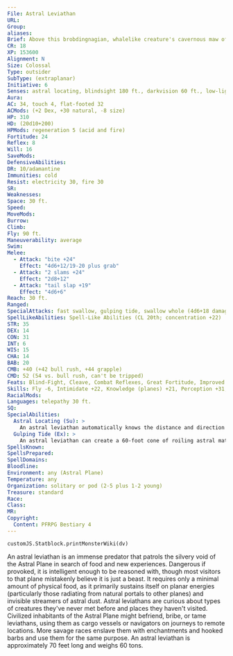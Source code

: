 ```yaml
---
File: Astral Leviathan
URL: 
Group: 
aliases: 
Brief: Above this brobdingnagian, whalelike creature's cavernous maw of freakish teeth, multiple eyes peer out in different directions.
CR: 18
XP: 153600
Alignment: N
Size: Colossal
Type: outsider
SubType: (extraplanar)
Initiative: 6
Senses: astral locating, blindsight 180 ft., darkvision 60 ft., low-light vision; Perception +31
Aura: 
AC: 34, touch 4, flat-footed 32
ACMods: (+2 Dex, +30 natural, -8 size)
HP: 310
HD: (20d10+200)
HPMods: regeneration 5 (acid and fire)
Fortitude: 24
Reflex: 8
Will: 16
SaveMods: 
DefensiveAbilities: 
DR: 10/adamantine
Immunities: cold
Resist: electricity 30, fire 30
SR: 
Weaknesses: 
Space: 30 ft.
Speed: 
MoveMods: 
Burrow: 
Climb: 
Fly: 90 ft.
Maneuverability: average
Swim: 
Melee: 
  - Attack: "bite +24"
    Effect: "4d6+12/19-20 plus grab"
  - Attack: "2 slams +24"
    Effect: "2d8+12"
  - Attack: "tail slap +19"
    Effect: "4d6+6"
Reach: 30 ft.
Ranged: 
SpecialAttacks: fast swallow, gulping tide, swallow whole (4d6+18 damage, AC 25, 31 hp)
SpellLikeAbilities: Spell-Like Abilities (CL 20th; concentration +22)   3/day-dimension door
STR: 35
DEX: 14
CON: 31
INT: 6
WIS: 15
CHA: 14
BAB: 20
CMB: +40 (+42 bull rush, +44 grapple)
CMD: 52 (54 vs. bull rush, can't be tripped)
Feats: Blind-Fight, Cleave, Combat Reflexes, Great Fortitude, Improved Bull Rush, Improved Critical (bite), Improved Initiative, Iron Will, Power Attack, Skill Focus (Perception)
Skills: Fly -6, Intimidate +22, Knowledge (planes) +21, Perception +31, Survival +22
RacialMods: 
Languages: telepathy 30 ft.
SQ: 
SpecialAbilities:
  Astral Locating (Su): >
    An astral leviathan automatically knows the distance and direction to any place on the Astral Plane it has ever visited. Once per day it can use this ability to determine the location of a creature on the Astral Plane (as if using locate creature with unlimited range).
  Gulping Tide (Ex): >
    An astral leviathan can create a 60-foot cone of roiling astral material, pulling all Large or smaller creatures and objects into its mouth so it can swallow them. Any creature in the area that succeeds at a DC 30 Fortitude save moves up to 60 feet toward the cone's origin; creatures that fail are swallowed. The leviathan can use this ability only once per minute. The save DC is Constitution-based.
SpellsKnown: 
SpellsPrepared: 
SpellDomains: 
Bloodline: 
Environment: any (Astral Plane)
Temperature: any
Organization: solitary or pod (2-5 plus 1-2 young)
Treasure: standard
Race: 
Class: 
MR: 
Copyright:
  Content: PFRPG Bestiary 4
---
```

```dataviewjs
customJS.Statblock.printMonsterWiki(dv)
```
An astral leviathan is an immense predator that patrols the silvery void of the Astral Plane in search of food and new experiences. Dangerous if provoked, it is intelligent enough to be reasoned with, though most visitors to that plane mistakenly believe it is just a beast. It requires only a minimal amount of physical food, as it primarily sustains itself on planar energies (particularly those radiating from natural portals to other planes) and invisible streamers of astral dust. Astral leviathans are curious about types of creatures they've never met before and places they haven't visited. Civilized inhabitants of the Astral Plane might befriend, bribe, or tame leviathans, using them as cargo vessels or navigators on journeys to remote locations. More savage races enslave them with enchantments and hooked barbs and use them for the same purpose. An astral leviathan is approximately 70 feet long and weighs 60 tons.
